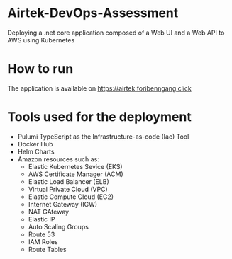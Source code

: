 # Airtek-DevOps-Assessment
Deploying a .net core application composed of a Web UI and a Web API to AWS using Kubernetes

# How to run
The application is available on https://airtek.foribenngang.click

# Tools used for the deployment
- Pulumi TypeScript as the Infrastructure-as-code (Iac) Tool
- Docker Hub
- Helm Charts
- Amazon resources such as:
    * Elastic Kubernetes Sevice (EKS)
    * AWS Certificate Manager (ACM)
    * Elastic Load Balancer (ELB)
    * Virtual Private Cloud (VPC)
    * Elastic Compute Cloud (EC2)
    * Internet Gateway (IGW)
    * NAT GAteway
    * Elastic IP
    * Auto Scaling Groups
    * Route 53
    * IAM Roles
    * Route Tables